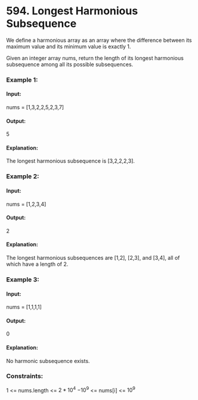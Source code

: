 # 594. Longest Harmonious Subsequence
We define a harmonious array as an array where the difference between its maximum value and its minimum value is exactly 1.

Given an integer array nums, return the length of its longest harmonious subsequence among all its possible subsequences.

### Example 1:
#### Input:
nums = [1,3,2,2,5,2,3,7]
#### Output:
5
#### Explanation:
The longest harmonious subsequence is [3,2,2,2,3].

### Example 2:
#### Input: 
nums = [1,2,3,4]
#### Output: 
2
#### Explanation:
The longest harmonious subsequences are [1,2], [2,3], and [3,4], all of which have a length of 2.

### Example 3:
#### Input: 
nums = [1,1,1,1]
#### Output:
0
#### Explanation:
No harmonic subsequence exists.

### Constraints:
1 <= nums.length <= $`2 * 10^4`$
$`-10^9`$ <= nums[i] <= $`10^9`$


